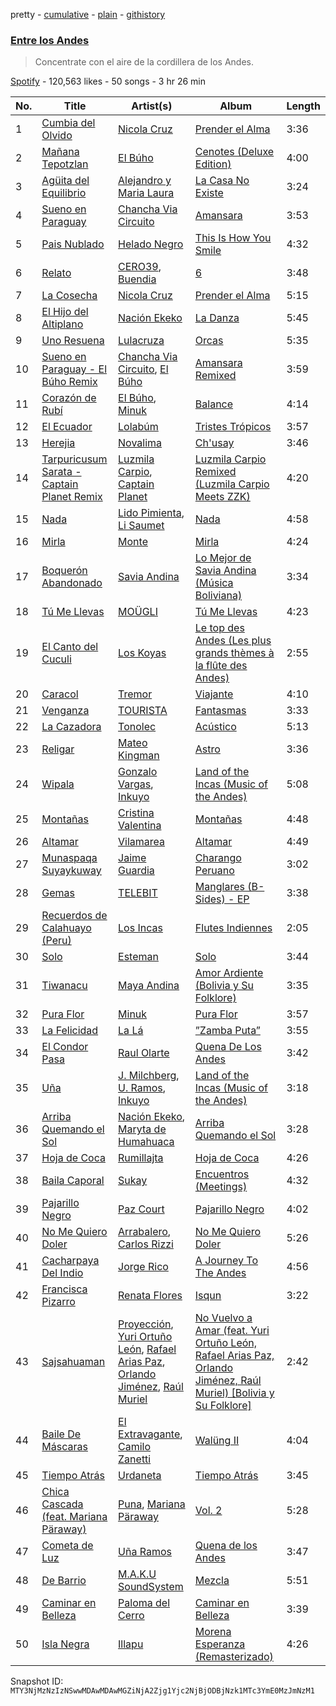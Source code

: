 pretty - [cumulative](/playlists/cumulative/37i9dQZF1DX0uU8Yv4kOhJ.md) - [plain](/playlists/plain/37i9dQZF1DX0uU8Yv4kOhJ) - [githistory](https://github.githistory.xyz/mackorone/spotify-playlist-archive/blob/main/playlists/plain/37i9dQZF1DX0uU8Yv4kOhJ)

### [Entre los Andes](https://open.spotify.com/playlist/37i9dQZF1DX0uU8Yv4kOhJ)

> Concentrate con el aire de la cordillera de los Andes.

[Spotify](https://open.spotify.com/user/spotify) - 120,563 likes - 50 songs - 3 hr 26 min

| No. | Title | Artist(s) | Album | Length |
|---|---|---|---|---|
| 1 | [Cumbia del Olvido](https://open.spotify.com/track/1oCHMNWzKJdwdwjsPMjXf3) | [Nicola Cruz](https://open.spotify.com/artist/0OltT51j3hIkgaDJqqPzDn) | [Prender el Alma](https://open.spotify.com/album/4i3DT5kt2AlODhnyv0mDKN) | 3:36 |
| 2 | [Mañana Tepotzlan](https://open.spotify.com/track/0uSBIec5LeDbZtyKjVzCLx) | [El Búho](https://open.spotify.com/artist/1I7FVmvisCtSFzmm87mbLR) | [Cenotes \(Deluxe Edition\)](https://open.spotify.com/album/0Gk9ZPx40L9vCMS2okBUTZ) | 4:00 |
| 3 | [Agüita del Equilibrio](https://open.spotify.com/track/4tLVYBNIWBXpJjvXD1wYMX) | [Alejandro y Maria Laura](https://open.spotify.com/artist/3jAurSJUGt2LY7V417BF0u) | [La Casa No Existe](https://open.spotify.com/album/7FwDCtgp0Y4IPyGKpv2Ze7) | 3:24 |
| 4 | [Sueno en Paraguay](https://open.spotify.com/track/7BEt4czPOQAMLHVszAQ3XR) | [Chancha Via Circuito](https://open.spotify.com/artist/6E8vZ5lkpXbXlkgHhbVJSl) | [Amansara](https://open.spotify.com/album/2XJlMNLjYOr31TTFd21GED) | 3:53 |
| 5 | [Pais Nublado](https://open.spotify.com/track/5TnONsGGPD0ZO7DdEq0BsL) | [Helado Negro](https://open.spotify.com/artist/69qhRLDvsWJOhWGXXQ0lQQ) | [This Is How You Smile](https://open.spotify.com/album/1hHcudN9rY3XDskB78O1bd) | 4:32 |
| 6 | [Relato](https://open.spotify.com/track/0633GnMObUml98aYLCUmEg) | [CERO39](https://open.spotify.com/artist/1B6UFfDLZPbLl1rpOmHmi0), [Buendia](https://open.spotify.com/artist/4DgmNZDjpk4Zj547a2bfcH) | [6](https://open.spotify.com/album/5T31xBzocjWeu9JDn4Sinj) | 3:48 |
| 7 | [La Cosecha](https://open.spotify.com/track/1Mp07ugvnIUW3CtR9vN3SO) | [Nicola Cruz](https://open.spotify.com/artist/0OltT51j3hIkgaDJqqPzDn) | [Prender el Alma](https://open.spotify.com/album/4i3DT5kt2AlODhnyv0mDKN) | 5:15 |
| 8 | [El Hijo del Altiplano](https://open.spotify.com/track/3hPgyHlvOwAlVemekxcJqb) | [Nación Ekeko](https://open.spotify.com/artist/5sNieaixWfKFosseXlWOym) | [La Danza](https://open.spotify.com/album/5hRNiwNlIESt3rVkmDUVmL) | 5:45 |
| 9 | [Uno Resuena](https://open.spotify.com/track/752FIpJwEwS2w1fhyvsRs6) | [Lulacruza](https://open.spotify.com/artist/4Tdm58O53huKPT2480fzjE) | [Orcas](https://open.spotify.com/album/474lLBbfJm8Y3zjSIXWgA3) | 5:35 |
| 10 | [Sueno en Paraguay \- El Búho Remix](https://open.spotify.com/track/59ERJnanE5T9s95cIMpQbx) | [Chancha Via Circuito](https://open.spotify.com/artist/6E8vZ5lkpXbXlkgHhbVJSl), [El Búho](https://open.spotify.com/artist/1I7FVmvisCtSFzmm87mbLR) | [Amansara Remixed](https://open.spotify.com/album/3zFmRK5xmyvsSIQ60kNbb6) | 3:59 |
| 11 | [Corazón de Rubí](https://open.spotify.com/track/4zBYQGO8dU0SVpm3Zld6q2) | [El Búho](https://open.spotify.com/artist/1I7FVmvisCtSFzmm87mbLR), [Minuk](https://open.spotify.com/artist/5IIGsnZbpoR1ONGK1fRumn) | [Balance](https://open.spotify.com/album/6OevmK3tcivYCuZKtJ6PRC) | 4:14 |
| 12 | [El Ecuador](https://open.spotify.com/track/55HYMSdX8cNWH42DKhPQYH) | [Lolabúm](https://open.spotify.com/artist/1Smk5600sBY0IosFDG2zki) | [Tristes Trópicos](https://open.spotify.com/album/5Db5UP6d1ccr8UvILSxv0L) | 3:57 |
| 13 | [Herejia](https://open.spotify.com/track/54M4kdHYlMY0xO2ENIE5KV) | [Novalima](https://open.spotify.com/artist/2lN3yllrsFyoobMnKSfzsI) | [Ch'usay](https://open.spotify.com/album/5aYodFC2rZJsJrUSWizQzn) | 3:46 |
| 14 | [Tarpuricusum Sarata \- Captain Planet Remix](https://open.spotify.com/track/2jEuZ0vQ5IVKMcr3KBxpSV) | [Luzmila Carpio](https://open.spotify.com/artist/5nerlXgmkkutK76kjPNjCr), [Captain Planet](https://open.spotify.com/artist/1WfWKF1hFimJLzz6ix6aRi) | [Luzmila Carpio Remixed \(Luzmila Carpio Meets ZZK\)](https://open.spotify.com/album/42yJe2iKdZ6Le083B0XuZj) | 4:20 |
| 15 | [Nada](https://open.spotify.com/track/0IqrBjsS2wToMuIJgZjur7) | [Lido Pimienta](https://open.spotify.com/artist/1IdkKQ9CM1i0wygfxYV4Z3), [Li Saumet](https://open.spotify.com/artist/1hYzHxIYlfYgHXN9DVZaNw) | [Nada](https://open.spotify.com/album/6uvd9g2I5M3x6EaKusdJDK) | 4:58 |
| 16 | [Mirla](https://open.spotify.com/track/1a8gHyHUGYfiDlJMhrQTTV) | [Monte](https://open.spotify.com/artist/1fcnE99XRNfHPyu27ysuNG) | [Mirla](https://open.spotify.com/album/2thUe8kdgLxFD6TUbCVwI7) | 4:24 |
| 17 | [Boquerón Abandonado](https://open.spotify.com/track/0ECth7Ix1HakMkZVOWDALf) | [Savia Andina](https://open.spotify.com/artist/0hkFv9719WLJ2uupZTn0ru) | [Lo Mejor de Savia Andina \(Música Boliviana\)](https://open.spotify.com/album/3TThUIkeWMC62bZdIdYeV9) | 3:34 |
| 18 | [Tú Me Llevas](https://open.spotify.com/track/10OxrfJXZjNcWlbqvmxYs5) | [MOÜGLI](https://open.spotify.com/artist/786qoKu8y9vQHdegoxNJn9) | [Tú Me Llevas](https://open.spotify.com/album/1rR3l0T9K43s6FDWYyLCtG) | 4:23 |
| 19 | [El Canto del Cuculi](https://open.spotify.com/track/4bg6qNjRS1WaD1GrPV6zZm) | [Los Koyas](https://open.spotify.com/artist/24zoa2n32fPZwVJoGOr9xC) | [Le top des Andes \(Les plus grands thèmes à la flûte des Andes\)](https://open.spotify.com/album/5SKiECHgu0Zs1cqIR8HJls) | 2:55 |
| 20 | [Caracol](https://open.spotify.com/track/79O6v0FVZHJS7QbQZ0XHBY) | [Tremor](https://open.spotify.com/artist/5Qkex9yQ5V5FiC4qzMLndD) | [Viajante](https://open.spotify.com/album/3G3M3Tuo24paVJxC3lGMHJ) | 4:10 |
| 21 | [Venganza](https://open.spotify.com/track/4KoUXNSCBNWkUAOm09q4vq) | [TOURISTA](https://open.spotify.com/artist/5gOlm0kBmadY4qgw4UssxM) | [Fantasmas](https://open.spotify.com/album/0yEwuhTDgOxUNzzzkFsgr0) | 3:33 |
| 22 | [La Cazadora](https://open.spotify.com/track/4QHLlJYsUWCoRkRaUFYIhP) | [Tonolec](https://open.spotify.com/artist/5Uy8OMbe8iXQFXQ3qlaYT5) | [Acústico](https://open.spotify.com/album/1L7X3TMHXuB8XSOZpdkxAc) | 5:13 |
| 23 | [Religar](https://open.spotify.com/track/2wjx4ZP54RfWN479QH5UCK) | [Mateo Kingman](https://open.spotify.com/artist/223se9o877Y4jHzwlDcGNx) | [Astro](https://open.spotify.com/album/79WFnNXKctYYSwJxas6AI8) | 3:36 |
| 24 | [Wipala](https://open.spotify.com/track/7uxmsieVovltullEN2B8QU) | [Gonzalo Vargas](https://open.spotify.com/artist/2uo6i3LKZWHgYqpy9LM7fJ), [Inkuyo](https://open.spotify.com/artist/6l0qnbpSfHw1vk6tQUquDt) | [Land of the Incas \(Music of the Andes\)](https://open.spotify.com/album/5eRW6MRpmkK1jLgZGxEjAn) | 5:08 |
| 25 | [Montañas](https://open.spotify.com/track/2x0jS1pcwWxzWOd3eRSrzu) | [Cristina Valentina](https://open.spotify.com/artist/3pC5RVO04pJTFcp5xxdXaV) | [Montañas](https://open.spotify.com/album/1IeFuOpz4yMp2zE8e0IWqp) | 4:48 |
| 26 | [Altamar](https://open.spotify.com/track/0hQ1YDgcYE0J2cypCoIPmj) | [Vilamarea](https://open.spotify.com/artist/1ukqoFpz3SsT5ex3qr5CmZ) | [Altamar](https://open.spotify.com/album/4hrSQysDtVOtq4dIcA89mN) | 4:49 |
| 27 | [Munaspaqa Suyaykuway](https://open.spotify.com/track/0RiWhE2d4F8QMKcorZsDh9) | [Jaime Guardia](https://open.spotify.com/artist/3AxPEg0Jy5U5GvgEHsI43X) | [Charango Peruano](https://open.spotify.com/album/4HVoQalB9EVdBsbeOt4Wxx) | 3:02 |
| 28 | [Gemas](https://open.spotify.com/track/2mBvyVRiv8hJBsSmZTNE8X) | [TELEBIT](https://open.spotify.com/artist/1IppeXcGxXcEec0znuY7bI) | [Manglares \(B\-Sides\) \- EP](https://open.spotify.com/album/7kug1J54BtHHJ8iJXagHnE) | 3:38 |
| 29 | [Recuerdos de Calahuayo \(Peru\)](https://open.spotify.com/track/2uLEA60TbLj16qPQF1P9Fq) | [Los Incas](https://open.spotify.com/artist/0XgSqpsOieBTVS8WooknPG) | [Flutes Indiennes](https://open.spotify.com/album/7IIjmyVhX56PG8S1U77PJF) | 2:05 |
| 30 | [Solo](https://open.spotify.com/track/2nHbYehgkMWR4fmqswEvD9) | [Esteman](https://open.spotify.com/artist/3ZtIhDSOuRkpDyqjx53X1R) | [Solo](https://open.spotify.com/album/4BQafZfyveBiMv3FDJ6wAU) | 3:44 |
| 31 | [Tiwanacu](https://open.spotify.com/track/3NO8H307ShIWN71ifxTnAN) | [Maya Andina](https://open.spotify.com/artist/3Rd5uZJK7LV9xnCDIsUxYU) | [Amor Ardiente \(Bolivia y Su Folklore\)](https://open.spotify.com/album/28ekMoSZk09F8bWYeO3O2c) | 3:35 |
| 32 | [Pura Flor](https://open.spotify.com/track/4BWHCYLHCD62RQPxzX0HO1) | [Minuk](https://open.spotify.com/artist/5IIGsnZbpoR1ONGK1fRumn) | [Pura Flor](https://open.spotify.com/album/3ZmeBQcn3RwUxvE4HPabt1) | 3:57 |
| 33 | [La Felicidad](https://open.spotify.com/track/4FDiLM3onP5Kpd4fdz352D) | [La Lá](https://open.spotify.com/artist/7nZ3e67Mo4DLU1RC81KX8H) | [”Zamba Puta”](https://open.spotify.com/album/1FsZ3DfeXndrOrpWNBWk6J) | 3:55 |
| 34 | [El Condor Pasa](https://open.spotify.com/track/4QPnKgaAx3vQJ05LGfIu2h) | [Raul Olarte](https://open.spotify.com/artist/7MMG0wFNM3j9ZPzFwJAOvU) | [Quena De Los Andes](https://open.spotify.com/album/5uzYC0tdg1kxzzbNzNq7t1) | 3:42 |
| 35 | [Uña](https://open.spotify.com/track/3rMTOUuuImnkGEGpN1dqlG) | [J\. Milchberg](https://open.spotify.com/artist/1cWw9fz7QOkKQraHRVK8hC), [U\. Ramos](https://open.spotify.com/artist/7LCu7TpIer6IjPpe6VUCRF), [Inkuyo](https://open.spotify.com/artist/6l0qnbpSfHw1vk6tQUquDt) | [Land of the Incas \(Music of the Andes\)](https://open.spotify.com/album/5eRW6MRpmkK1jLgZGxEjAn) | 3:18 |
| 36 | [Arriba Quemando el Sol](https://open.spotify.com/track/2LFlxAk2x9Ig2zTn6DS2Kw) | [Nación Ekeko](https://open.spotify.com/artist/5sNieaixWfKFosseXlWOym), [Maryta de Humahuaca](https://open.spotify.com/artist/6eaZ3ADieYExso3QwcXXWi) | [Arriba Quemando el Sol](https://open.spotify.com/album/51ukHKGp7EGzxkZx34B0Dv) | 3:28 |
| 37 | [Hoja de Coca](https://open.spotify.com/track/5sYYIgpT03k1EKGBSb77pa) | [Rumillajta](https://open.spotify.com/artist/6Y2Lacqni5uPW6SROD6Jlx) | [Hoja de Coca](https://open.spotify.com/album/4dDnvsVaGbiwhVVkbve4Xe) | 4:26 |
| 38 | [Baila Caporal](https://open.spotify.com/track/1YjjXAP3cWS3qWB1ijPMVJ) | [Sukay](https://open.spotify.com/artist/45MEz7t5DAOmX0o8fFKA3B) | [Encuentros \(Meetings\)](https://open.spotify.com/album/5mkXtYO19LdPQ1mzpvODQL) | 4:32 |
| 39 | [Pajarillo Negro](https://open.spotify.com/track/09dLppecX1SSw8eFv5jy78) | [Paz Court](https://open.spotify.com/artist/4iYtGmJwcET4ym55GMp4Zm) | [Pajarillo Negro](https://open.spotify.com/album/2iyi1dEz7xtssJ6soP3ANE) | 4:02 |
| 40 | [No Me Quiero Doler](https://open.spotify.com/track/5yHQDlmQ4PJQR9CAFsdoMG) | [Arrabalero](https://open.spotify.com/artist/51gZ0KnXKT356BUJihiQCj), [Carlos Rizzi](https://open.spotify.com/artist/4dxrLUGRaBANAZdDXKt9I7) | [No Me Quiero Doler](https://open.spotify.com/album/0bxPIMdVzvOY31BxAqv6FQ) | 5:26 |
| 41 | [Cacharpaya Del Indio](https://open.spotify.com/track/01faYqKRsEL1LnJa78gkfu) | [Jorge Rico](https://open.spotify.com/artist/3Q3acE5KCV3k0UdCH7bGhp) | [A Journey To The Andes](https://open.spotify.com/album/5z3wwXWdl5P7lNsZ1jTS9P) | 4:56 |
| 42 | [Francisca Pizarro](https://open.spotify.com/track/5BrXQ6EowW6F5EnSiFHc9w) | [Renata Flores](https://open.spotify.com/artist/3TZtFZu2rmUnoE0kr8QxdT) | [Isqun](https://open.spotify.com/album/2nZxBElNZX5Ho4h4XAaAt7) | 3:22 |
| 43 | [Sajsahuaman](https://open.spotify.com/track/4kRLMCyV87XE573Iocaqpp) | [Proyección](https://open.spotify.com/artist/119DPASXtwEkIiAoRSOUR8), [Yuri Ortuño León](https://open.spotify.com/artist/1Tez0X3Wh9zSosZpCyoeLw), [Rafael Arias Paz](https://open.spotify.com/artist/6byGBND3MbJ7xGjDwU0LaZ), [Orlando Jiménez](https://open.spotify.com/artist/09rYyheZjqeOn8sXUfk8Yh), [Raúl Muriel](https://open.spotify.com/artist/2sHM5euYwk4aMqhiT8MZCM) | [No Vuelvo a Amar \(feat\. Yuri Ortuño León, Rafael Arias Paz, Orlando Jiménez, Raúl Muriel\) \[Bolivia y Su Folklore\]](https://open.spotify.com/album/0HHmdi8uP0V82pxE8leycY) | 2:42 |
| 44 | [Baile De Máscaras](https://open.spotify.com/track/7KeH1mQZlpOTccqRugxRTZ) | [El Extravagante](https://open.spotify.com/artist/0b2zfVa4duZMphcIAK4EA5), [Camilo Zanetti](https://open.spotify.com/artist/4UwlY5gh79bRsYLZbD7h0l) | [Walüng II](https://open.spotify.com/album/6H6pIujNzhCUK03nf68gSY) | 4:04 |
| 45 | [Tiempo Atrás](https://open.spotify.com/track/5LJnR5ogdDceRdb0G039HD) | [Urdaneta](https://open.spotify.com/artist/5XAvWDyOxZ5TjPDQTrynFB) | [Tiempo Atrás](https://open.spotify.com/album/1de6lhpWxYRivS5xSM83gK) | 3:45 |
| 46 | [Chica Cascada \(feat\. Mariana Päraway\)](https://open.spotify.com/track/7bPZBm7Wr6poE49MRWO30V) | [Puna](https://open.spotify.com/artist/7e3Y09KPFBjqyMICWFdyeZ), [Mariana Päraway](https://open.spotify.com/artist/17FXNujFBCzgEHqMIULmja) | [Vol\. 2](https://open.spotify.com/album/4ue3QgybkfMuFP2sFk2zBP) | 5:28 |
| 47 | [Cometa de Luz](https://open.spotify.com/track/2CvioY7rOClmpHFC6JXeUb) | [Uña Ramos](https://open.spotify.com/artist/5zwQO1xFFpsrzqASmQ5ZAA) | [Quena de los Andes](https://open.spotify.com/album/3AG3ZBPzchv6p4FYIeIZeq) | 3:47 |
| 48 | [De Barrio](https://open.spotify.com/track/0AcZqqvX2aLynoxkIYpCL0) | [M.A.K.U SoundSystem](https://open.spotify.com/artist/1XvVZZxpcgZw7MUG5BIUJh) | [Mezcla](https://open.spotify.com/album/4Eq9kFfrgL1LL3mslSKwKa) | 5:51 |
| 49 | [Caminar en Belleza](https://open.spotify.com/track/0BkMJwnKsmg7lpXSzRRNuZ) | [Paloma del Cerro](https://open.spotify.com/artist/6jCZSq4NyG2Ry0LyKHqClp) | [Caminar en Belleza](https://open.spotify.com/album/7zosPbSLoJngyH1Mmjfmdu) | 3:39 |
| 50 | [Isla Negra](https://open.spotify.com/track/4HK6iuNDF0SC5Vz7jznprn) | [Illapu](https://open.spotify.com/artist/6gWVXK2R7WYXTqxULGAyfx) | [Morena Esperanza \(Remasterizado\)](https://open.spotify.com/album/5XKPz8xM5PTS5vzaC7gyrY) | 4:26 |

Snapshot ID: `MTY3NjMzNzIzNSwwMDAwMDAwMGZiNjA2Zjg1Yjc2NjBjODBjNzk1MTc3YmE0MzJmNzM1`
